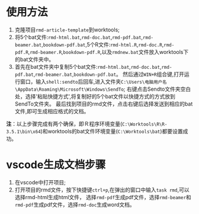 # 使用方法

1. 克隆项目`rmd-article-template`到worktools;
2. 将5个bat文件:`rmd-html.bat`,`rmd-doc.bat`,`rmd-pdf.bat`,`rmd-beamer.bat`,`bookdown-pdf.bat`,5个R文件:`rmd-html.R`,`rmd-doc.R`,`rmd-pdf.R`,`rmd-beamer.R`,`bookdown-pdf.R`,以及`rmdnew.bat`文件放入worktools下的bat文件夹中。
3. 首先在bat文件夹中复制5个bat文件:`rmd-html.bat`,`rmd-doc.bat`,`rmd-pdf.bat`,`rmd-beamer.bat`,`bookdown-pdf.bat`。
然后通过`WIN+R`组合键,打开运行窗口，输入`shell:sendto`后回车,进入文件夹`C:\Users\电脑用户名\AppData\Roaming\Microsoft\Windows\SendTo`;
右键点击Sendto文件夹空白处，选择'粘贴快捷方式',将复制好的5个bat文件以快捷方式的方式放到SendTo文件夹。
最后找到项目的rmd文件，点击右键后选择发送到相应的bat文件,即可生成相应格式的文档。
   
**注**：以上步骤完成有两个确保，即Ｒ程序环境变量(`C:\Worktools\R\R-3.5.1\bin\x64`)和worktools的bat文件环境变量(`C:\Worktools\bat`)都要设置成功。

# vscode生成文档步骤

1. 在vscode中打开项目;
2. 打开项目的rmd文件，按下快捷键`ctrl+p`,在弹出的窗口中输入`task rmd`,可以选择rmd-html生成html文件，
选择`rmd-pdf`生成pdf文件，选择`rmd-beamer`和`rmd-pdf`生成pdf文件，选择`rmd-doc`生成word文档。